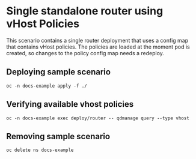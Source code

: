 # Single standalone router using vHost Policies

This scenario contains a single router deployment that uses a
config map that contains vHost policies. The policies are loaded
at the moment pod is created, so changes to the policy config map
needs a redeploy.

## Deploying sample scenario

```
oc -n docs-example apply -f ./
```

## Verifying available vhost policies

```
oc -n docs-example exec deploy/router -- qdmanage query --type vhost
```

## Removing sample scenario

```
oc delete ns docs-example
```
